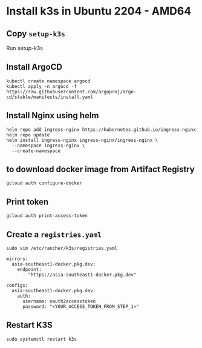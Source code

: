 # Install k3s in Ubuntu 2204 - AMD64

## Copy `setup-k3s`
Run setup-k3s

## Install ArgoCD
```
kubectl create namespace argocd
kubectl apply -n argocd -f https://raw.githubusercontent.com/argoproj/argo-cd/stable/manifests/install.yaml
```

## Install Nginx using helm
```
helm repo add ingress-nginx https://kubernetes.github.io/ingress-nginx
helm repo update
helm install ingress-nginx ingress-nginx/ingress-nginx \
  --namespace ingress-nginx \
  --create-namespace
```

## to download docker image from Artifact Registry
```
gcloud auth configure-docker
```

## Print token
```
gcloud auth print-access-token
```

## Create a `registries.yaml`
```
sudo vim /etc/rancher/k3s/registries.yaml
```

```
mirrors:
  asia-southeast1-docker.pkg.dev:
    endpoint:
      - "https://asia-southeast1-docker.pkg.dev"

configs:
  asia-southeast1-docker.pkg.dev:
    auth:
      username: oauth2accesstoken
      password: "<YOUR_ACCESS_TOKEN_FROM_STEP_1>"

```
## Restart K3S
```
sudo systemctl restart k3s
```
